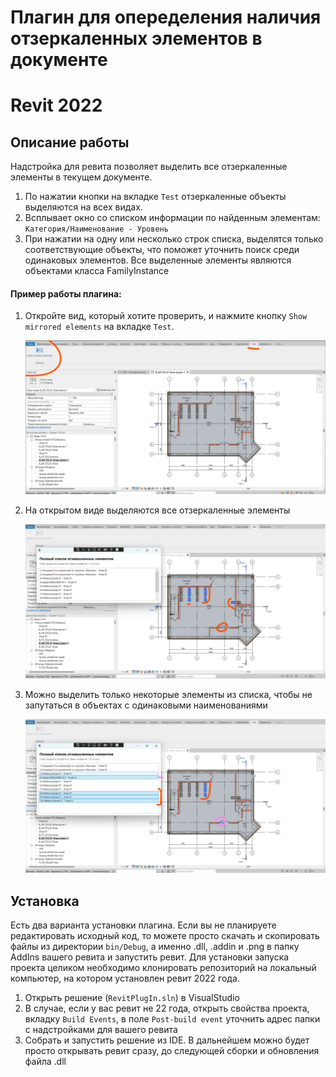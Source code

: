 # Плагин для опеределения наличия отзеркаленных элементов в документе
# Revit 2022

## Описание работы
Надстройка для ревита позволяет выделить все отзеркаленные элементы в текущем документе. 
 1) По нажатии кнопки на вкладке `Test` отзеркаленные объекты выделяются на всех видах.
 2) Всплывает окно со списком информации по найденным элементам: `Категория/Наименование - Уровень`
 3) При нажатии на одну или несколько строк списка, выделятся только соответствующие объекты, что поможет уточнить поиск среди одинаковых элементов.
Все выделенные элементы являются объектами класса FamilyInstance

#### Пример работы плагина:
1) Откройте вид, который хотите проверить, и нажмите кнопку `Show mirrored elements` на вкладке `Test`.

	![alt text](<content/1_select_view — копия.png>)

2) На открытом виде выделяются все отзеркаленные элементы

	![alt text](content/2_run_plugin.png)

3) Можно выделить только некоторые элементы из списка, чтобы не запутаться в объектах с одинаковыми наименованиями

	![alt text](<content/3_select_from_list.png>)


<!-- 
<video controls src="content/plugin_7_03.mp4" title="Title"></video>
 -->

 ## Установка
 Есть два варианта установки плагина. Если вы не планируете редактировать исходный код, то можете просто скачать и скопировать файлы из директории `bin/Debug`, а именно .dll, .addin и .png в папку AddIns вашего ревита и запустить ревит.
 Для установки запуска проекта целиком необходимо клонировать репозиторий на локальный компьютер, на котором установлен ревит 2022 года.
  1) Открыть решение (`RevitPlugIn.sln`) в VisualStudio
  2) В случае, если у вас ревит не 22 года, открыть свойства проекта, вкладку `Build Events`, в поле `Post-build event` уточнить адрес папки с надстройками для вашего ревита
  3) Собрать и запустить решение из IDE. В дальнейшем можно будет просто открывать ревит сразу, до следующей сборки и обновления файла .dll


 
